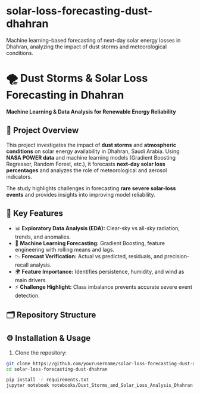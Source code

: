 # solar-loss-forecasting-dust-dhahran
Machine learning–based forecasting of next-day solar energy losses in Dhahran, analyzing the impact of dust storms and meteorological conditions.

# 🌪️ Dust Storms & Solar Loss Forecasting in Dhahran  
**Machine Learning & Data Analysis for Renewable Energy Reliability**  

## 📌 Project Overview  
This project investigates the impact of **dust storms** and **atmospheric conditions** on solar energy availability in Dhahran, Saudi Arabia. Using **NASA POWER data** and machine learning models (Gradient Boosting Regressor, Random Forest, etc.), it forecasts **next-day solar loss percentages** and analyzes the role of meteorological and aerosol indicators.  

The study highlights challenges in forecasting **rare severe solar-loss events** and provides insights into improving model reliability.  

## 🔑 Key Features  
- 📊 **Exploratory Data Analysis (EDA):** Clear-sky vs all-sky radiation, trends, and anomalies.  
- 🤖 **Machine Learning Forecasting:** Gradient Boosting, feature engineering with rolling means and lags.  
- 📉 **Forecast Verification:** Actual vs predicted, residuals, and precision-recall analysis.  
- 🌍 **Feature Importance:** Identifies persistence, humidity, and wind as main drivers.  
- ⚡ **Challenge Highlight:** Class imbalance prevents accurate severe event detection.  

## 🗂️ Repository Structure  

## ⚙️ Installation & Usage  
1. Clone the repository:  
```bash
git clone https://github.com/yourusername/solar-loss-forecasting-dust-dhahran.git
cd solar-loss-forecasting-dust-dhahran

pip install -r requirements.txt
jupyter notebook notebooks/Dust_Storms_and_Solar_Loss_Analysis_Dhahran.ipynb

